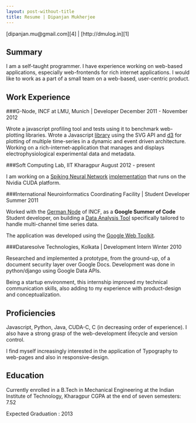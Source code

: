 ```yaml
---
layout: post-without-title
title: Resume | Dipanjan Mukherjee
---
```


<p></p>
[dipanjan.mu@gmail.com][4] | [http://dmulog.in][1]

## Summary 

I am a self-taught programmer. I have experience working on web-based applications, especially web-frontends for rich internet applications. I would like to work as a part of a small team on a web-based, user-centric product.

## Work Experience

###G-Node, INCF at LMU, Munich | Developer
December 2011 - November 2012

Wrote a javascript profiling tool and tests using it to benchmark web-plotting libraries.  Wrote a Javascript [library][8] using the SVG API and [d3][9] for plotting of multiple time-series in a dynamic and event driven architecture.  Working on a rich-internet-application that manages and displays electrophysiological experimental data and metadata.

###Soft Computing Lab, IIT Kharagpur
August 2012 - present

I am working on a [Spiking Neural Network][snn] [implementation][moment] that runs on the Nvidia CUDA platform.

###International Neuroinformatics Coordinating Facility | Student Developer
Summer 2011

Worked with the [German Node][7] of INCF, as a **Google Summer of Code** Student developer, on building a [Data Analysis Tool][6] specifically tailored to handle multi-channel time series data. 

The application was developed using the [Google Web Toolkit][2].

###Dataresolve Technologies, Kolkata | Development Intern
Winter 2010

Researched and implemented a prototype, from the ground-up, of a document security layer over Google Docs.  Development was done in python/django using Google Data APIs.

Being a startup environment, this internship improved my technical communication skills, also adding to my experience with product-design and conceptualization.  

## Proficiencies
Javascript, Python, Java, CUDA-C, C (in decreasing order of experience).  I also have a strong grasp of the web-development lifecycle and version control.

I find myself increasingly interested in the application of Typography to web-pages and also in responsive-design.

## Education
Currently enrolled in a B.Tech in Mechanical Engineering at the Indian Institute of Technology, Kharagpur
CGPA at the end of seven semesters: 7.52

Expected Graduation : 2013

[1]: http://dmulog.in
[2]: http://code.google.com/p/google-web-toolkit/
[3]: http://www.reportlab.com
[4]: mailto:dipanjan.mu@gmail.com
[5]: http://dmulog.in/images/resume_Dipanjan_Mukherjee.pdf
[6]: http://github.com/INCF/WDAT
[7]: http://www.g-node.org/
[8]: https://github.com/G-Node/crayon/
[9]: http://mbostock.github.com/d3
[snn]: http://en.wikipedia.org/wiki/Spiking_neural_network
[moment]: http://github.com/schatten/moment

